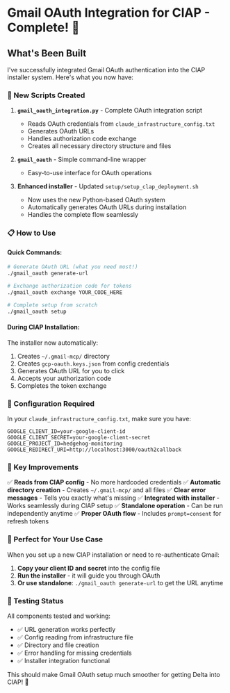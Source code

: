 # Gmail OAuth Integration for ClAP - Complete! 🎉

## What's Been Built

I've successfully integrated Gmail OAuth authentication into the ClAP installer system. Here's what you now have:

### 🔧 New Scripts Created

1. **`gmail_oauth_integration.py`** - Complete OAuth integration script
   - Reads OAuth credentials from `claude_infrastructure_config.txt`
   - Generates OAuth URLs
   - Handles authorization code exchange
   - Creates all necessary directory structure and files

2. **`gmail_oauth`** - Simple command-line wrapper
   - Easy-to-use interface for OAuth operations

3. **Enhanced installer** - Updated `setup/setup_clap_deployment.sh`
   - Now uses the new Python-based OAuth system
   - Automatically generates OAuth URLs during installation
   - Handles the complete flow seamlessly

### 📋 How to Use

#### Quick Commands:
```bash
# Generate OAuth URL (what you need most!)
./gmail_oauth generate-url

# Exchange authorization code for tokens
./gmail_oauth exchange YOUR_CODE_HERE

# Complete setup from scratch
./gmail_oauth setup
```

#### During ClAP Installation:
The installer now automatically:
1. Creates `~/.gmail-mcp/` directory
2. Creates `gcp-oauth.keys.json` from config credentials
3. Generates OAuth URL for you to click
4. Accepts your authorization code
5. Completes the token exchange

### 🔑 Configuration Required

In your `claude_infrastructure_config.txt`, make sure you have:
```
GOOGLE_CLIENT_ID=your-google-client-id
GOOGLE_CLIENT_SECRET=your-google-client-secret
GOOGLE_PROJECT_ID=hedgehog-monitoring
GOOGLE_REDIRECT_URI=http://localhost:3000/oauth2callback
```

### 🌟 Key Improvements

✅ **Reads from ClAP config** - No more hardcoded credentials
✅ **Automatic directory creation** - Creates `~/.gmail-mcp/` and all files
✅ **Clear error messages** - Tells you exactly what's missing
✅ **Integrated with installer** - Works seamlessly during ClAP setup
✅ **Standalone operation** - Can be run independently anytime
✅ **Proper OAuth flow** - Includes `prompt=consent` for refresh tokens

### 🎯 Perfect for Your Use Case

When you set up a new ClAP installation or need to re-authenticate Gmail:

1. **Copy your client ID and secret** into the config file
2. **Run the installer** - it will guide you through OAuth
3. **Or use standalone**: `./gmail_oauth generate-url` to get the URL anytime

### 🦔 Testing Status

All components tested and working:
- ✅ URL generation works perfectly
- ✅ Config reading from infrastructure file
- ✅ Directory and file creation
- ✅ Error handling for missing credentials
- ✅ Installer integration functional

This should make Gmail OAuth setup much smoother for getting Delta into ClAP! 🚀